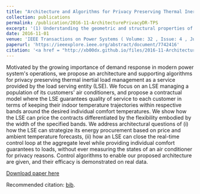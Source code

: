 ```yaml
---
title: "Architecture and Algorithms for Privacy Preserving Thermal Inertial Load Management by a Load Serving Entity"
collection: publications
permalink: /publication/2016-11-ArchitecturePrivacyDR-TPS
excerpt: '(1) Understanding the geometric and structural properties of the Economic Dispatch probem; (2) Learning the underlying structure from electricity market data.'
date: 2016-11-01
venue: 'IEEE Transactions on Power Systems ( Volume: 32 , Issue: 4 , July 2017 )'
paperurl: 'https://ieeexplore.ieee.org/abstract/document/7742416'
citation: '<a href = "http://xb00dx.github.io/files/2016-11-ArchitecturePrivacyDR-TPS.bib">[bib file]</a>  Halder, Abhishek, <b>Xinbo Geng</b>, P. R. Kumar, and Le Xie. "Architecture and algorithms for privacy preserving thermal inertial load management by a load serving entity." IEEE Transactions on Power Systems 32, no. 4 (2017): 3275-3286.'
---
```


Motivated by the growing importance of demand response in modern power system's operations, we propose an architecture and supporting algorithms for privacy preserving thermal inertial load management as a service provided by the load serving entity (LSE). We focus on an LSE managing a population of its customers' air conditioners, and propose a contractual model where the LSE guarantees quality of service to each customer in terms of keeping their indoor temperature trajectories within respective bands around the desired individual comfort temperatures. We show how the LSE can price the contracts differentiated by the flexibility embodied by the width of the specified bands. We address architectural questions of (i) how the LSE can strategize its energy procurement based on price and ambient temperature forecasts, (ii) how an LSE can close the real-time control loop at the aggregate level while providing individual comfort guarantees to loads, without ever measuring the states of an air conditioner for privacy reasons. Control algorithms to enable our proposed architecture are given, and their efficacy is demonstrated on real data.

[Download paper here](http://xb00dx.github.io/files/2016-11-ArchitecturePrivacyDR-TPS.pdf)

Recommended citation: [bib](http://xb00dx.github.io/files/2016-11-ArchitecturePrivacyDR-TPS.bib).
